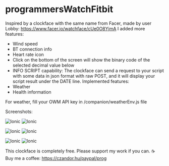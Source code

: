 # programmersWatchFitbit

Inspired by a clockface with the same name from Facer, made by user Lobby: https://www.facer.io/watchface/cUe0O8YjmA
I added more features:
- Wind speed
- BT connection info
- Heart rate icon
- Click on the bottom of the screen will show the binary code of the selected decimal value below
- INFO SCRIPT capability: The clockface can send a request to your script with some data in json format with raw POST, and it will display your script result under the DATE line.
Implemented features:
- Weather
- Health information


For weather, fill your OWM API key in /companion/weatherEnv.js file

Screenshots:

![Ionic](https://github.com/czandor/programmersWatchFitbit/blob/main/screenshots/ionic/Programmer's-Watch-screenshot%20(1).png?raw=true)
![Ionic](https://github.com/czandor/programmersWatchFitbit/blob/main/screenshots/ionic/Programmer's-Watch-screenshot%20(2).png?raw=true)

![Ionic](https://github.com/czandor/programmersWatchFitbit/blob/main/screenshots/versa/Programmer's-Watch-screenshot%20(1).png?raw=true)
![Ionic](https://github.com/czandor/programmersWatchFitbit/blob/main/screenshots/versa/Programmer's-Watch-screenshot%20(2).png?raw=true)

![Ionic](https://github.com/czandor/programmersWatchFitbit/blob/main/screenshots/sense/Programmer's-Watch-screenshot%20(1).png?raw=true)
![Ionic](https://github.com/czandor/programmersWatchFitbit/blob/main/screenshots/sense/Programmer's-Watch-screenshot%20(2).png?raw=true)


This clockface is completely free. Please support my work if you can.
☕ Buy me a coffee: https://czandor.hu/paypal/prog

